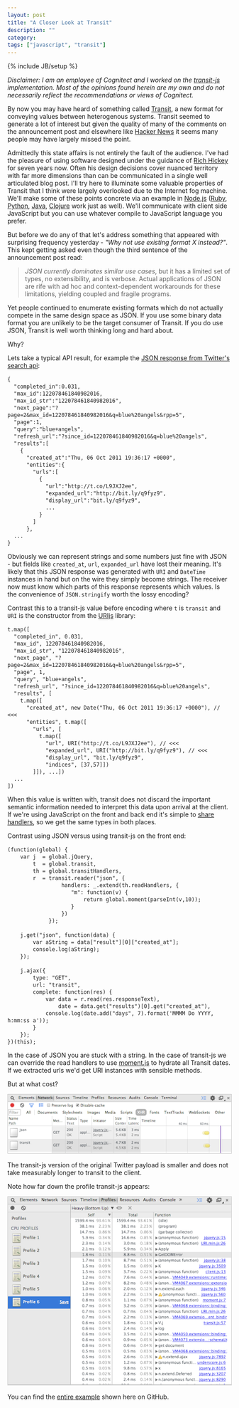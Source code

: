 ```yaml
---
layout: post
title: "A Closer Look at Transit"
description: ""
category: 
tags: ["javascript", "transit"]
---
```

{% include JB/setup %}

*Disclaimer: I am an employee of Cognitect and I worked on the
 [transit-js](http://github.com/cognitect/transit-js) implementation. Most of
 the opinions found herein are my own and do not necessarily reflect the
 recommendations or views of Cognitect.*

By now you may have heard of something called
[Transit](http://blog.cognitect.com/blog/2014/7/22/transit), a new format for
conveying values between heterogenous systems. Transit seemed to generate a lot
of interest but given the quality of many of the comments on the announcement
post and elsewhere like [Hacker
News](https://news.ycombinator.com/item?id=8069346) it seems
many people may have largely missed the point.

Admittedly this state affairs is not entirely the fault of the audience. I've
had the pleasure of using software designed under the guidance of [Rich
Hickey](http://www.infoq.com/presentations/Simple-Made-Easy) for seven years
now. Often his design decisions cover nuanced territory with far more dimensions
than can be communicated in a single well articulated blog post. I'll try here
to illuminate some valuable properties of Transit that I think were largely
overlooked due to the Internet fog machine. We'll make some of these points
concrete via an example in [Node.js](http://nodejs.org) ([Ruby](http://github.com/cognitect/transit-ruby),
[Python](http://github.com/cognitect/transit-ruby),
[Java](http://github.com/cognitect/transit-ruby),
[Clojure](http://github.com/cognitect/transit-ruby) work just as well). We'll
communicate with client side JavaScript but you can use whatever compile to
JavaScript language you prefer.

But before we do any of that let's address something that appeared with
surprising frequency yesterday - *"Why not use existing format X
instead?"*. This kept getting asked even though the third sentence of the
announcement post read:

> *JSON currently dominates similar use cases*, but it has a limited set of types,
> no extensibility, and is verbose. Actual applications of JSON are rife with ad
> hoc and context-dependent workarounds for these limitations, yielding coupled
> and fragile programs.

Yet people continued to enumerate existing formats which do not actually compete
in the same design space as JSON. If you use some binary data format you are
unlikely to be the target consumer of Transit. If you do use JSON, Transit is
well worth thinking long and hard about.

Why?

Lets take a typical API result, for example the [JSON response from Twitter's
search api](https://dev.twitter.com/docs/api/1/get/search):

```
{
  "completed_in":0.031,
  "max_id":122078461840982016,
  "max_id_str":"122078461840982016",
  "next_page":"?page=2&max_id=122078461840982016&q=blue%20angels&rpp=5",
  "page":1,
  "query":"blue+angels",
  "refresh_url":"?since_id=122078461840982016&q=blue%20angels",
  "results":[
    {
      "created_at":"Thu, 06 Oct 2011 19:36:17 +0000",
      "entities":{
        "urls":[
          {
            "url":"http://t.co/L9JXJ2ee",
            "expanded_url":"http://bit.ly/q9fyz9",
            "display_url":"bit.ly/q9fyz9",
            ...
          }
        ]
      },
  ...
}
```

Obviously we can represent strings and some numbers just fine with JSON -
but fields like `created_at`, `url`, `expanded_url` have lost their
meaning. It's likely that this JSON response was generated with `URI` and
`DateTime` instances in hand but on the wire they simply become strings. The
receiver now must know which parts of this response represents which values. Is the
convenience of `JSON.stringify` worth the lossy encoding?

Contrast this to a transit-js value before encoding where `t` is `transit` and
`URI` is the constructor from the [URIjs](http://medialize.github.io/URI.js/)
library:

```
t.map([
  "completed_in", 0.031,
  "max_id", 122078461840982016,
  "max_id_str", "122078461840982016",
  "next_page", "?page=2&max_id=122078461840982016&q=blue%20angels&rpp=5",
  "page", 1,
  "query", "blue+angels",
  "refresh_url", "?since_id=122078461840982016&q=blue%20angels",
  "results", [
    t.map([
      "created_at", new Date("Thu, 06 Oct 2011 19:36:17 +0000"), // <<<
      "entities", t.map([
        "urls", [
          t.map([
            "url", URI("http://t.co/L9JXJ2ee"), // <<<
            "expanded_url", URI("http://bit.ly/q9fyz9"), // <<<
            "display_url", "bit.ly/q9fyz9",
            "indices", [37,57]])
        ]]), ...])
  ...
])
```

When this value is written with, transit does not discard the important
semantic information needed to interpret this data upon arrival at the
client. If we're using JavaScript on the front and back end it's simple to
[share
handlers](http://github.com/swannodette/transit-js-example/blob/master/shared/handlers.js),
so we get the same types in both places.

Contrast using JSON versus using transit-js on the front end:

```
(function(global) {
    var j  = global.jQuery,
        t  = global.transit,
        th = global.transitHandlers,
        r  = transit.reader("json", {
                 handlers: _.extend(th.readHandlers, {
                    "m": function(v) {
                        return global.moment(parseInt(v,10));
                    }
                 })
             });

    j.get("json", function(data) {
        var aString = data["result"][0]["created_at"];
        console.log(aString);
    });

    j.ajax({
        type: "GET",
        url: "transit",
        complete: function(res) {
            var data = r.read(res.responseText),
                date = data.get("results")[0].get("created_at"),
            console.log(date.add("days", 7).format('MMMM Do YYYY, h:mm:ss a'));
        }
    });
})(this);
```

In the case of JSON you are stuck with a string. In the case of transit-js we can
override the read handlers to use [moment.js](http://momentjs.com/) to hydrate
all Transit dates. If we extracted urls we'd get URI instances with
sensible methods. 

But at what cost?

<img style="border: 1px solid #ccc" src="/assets/images/transit_net.png" />

The transit-js version of the original Twitter payload is smaller and does not
take measurably longer to transit to the client.

Note how far down the profile transit-js appears:

<img style="border: 1px solid #ccc" src="/assets/images/profile.png" />

You can find the [entire
example](http://github.com/swannodette/transit-js-example) shown here on GitHub.
